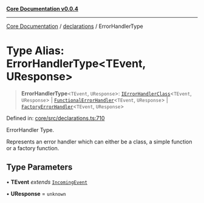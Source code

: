 [**Core Documentation v0.0.4**](../../README.md)

***

[Core Documentation](../../modules.md) / [declarations](../README.md) / ErrorHandlerType

# Type Alias: ErrorHandlerType\<TEvent, UResponse\>

> **ErrorHandlerType**\<`TEvent`, `UResponse`\>: [`IErrorHandlerClass`](IErrorHandlerClass.md)\<`TEvent`, `UResponse`\> \| [`FunctionalErrorHandler`](FunctionalErrorHandler.md)\<`TEvent`, `UResponse`\> \| [`FactoryErrorHandler`](FactoryErrorHandler.md)\<`TEvent`, `UResponse`\>

Defined in: [core/src/declarations.ts:710](https://github.com/stonemjs/core/blob/93efe04ef1a71ad6f49c3b315da54d45ace50f23/src/declarations.ts#L710)

ErrorHandler Type.

Represents an error handler which can either be a class, a simple function or a factory function.

## Type Parameters

• **TEvent** *extends* [`IncomingEvent`](../../events/IncomingEvent/classes/IncomingEvent.md)

• **UResponse** = `unknown`
